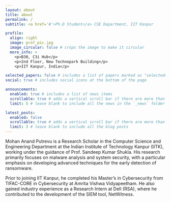 ```yaml
---
layout: about
title: about
permalink: /
subtitle: <a href='#'>Ph.D Student</a> CSE Department, IIT Kanpur

profile:
  align: right
  image: prof_pic.jpg
  image_circular: false # crops the image to make it circular
  more_info: >
    <p>B30, C3i Hub</p>
    <p>2nd Floor, New Technopark Building</p>
    <p>IIT Kanpur, India</p>

selected_papers: false # includes a list of papers marked as "selected={true}"
social: true # includes social icons at the bottom of the page

announcements:
  enabled: true # includes a list of news items
  scrollable: true # adds a vertical scroll bar if there are more than 3 news items
  limit: 5 # leave blank to include all the news in the `_news` folder

latest_posts:
  enabled: false
  scrollable: true # adds a vertical scroll bar if there are more than 3 new posts items
  limit: 3 # leave blank to include all the blog posts
---
```


Mohan Anand Putrevu is a Research Scholar in the Computer Science and Engineering Department at the Indian Institute of Technology Kanpur (IITK), working under the guidance of Prof. Sandeep Kumar Shukla. His research primarily focuses on malware analysis and system security, with a particular emphasis on developing advanced techniques for the early detection of ransomware.

Prior to joining IIT Kanpur, he completed his Master’s in Cybersecurity from TIFAC-CORE in Cybersecurity at Amrita Vishwa Vidyapeetham. He also gained industry experience as a Research Intern at Dell (RSA), where he contributed to the development of the SIEM tool, NetWitness.
